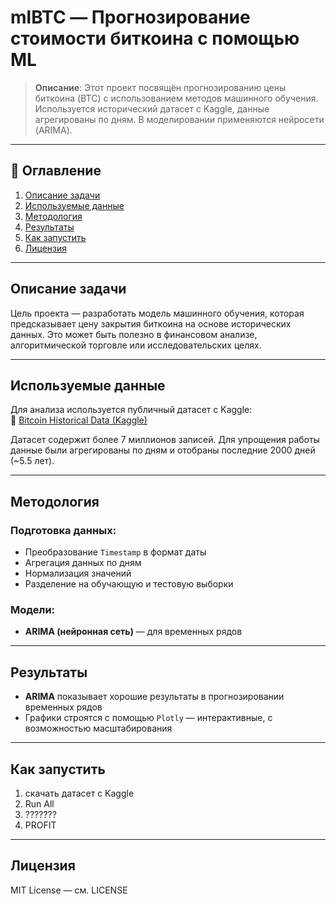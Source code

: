 # mlBTC — Прогнозирование стоимости биткоина с помощью ML

> **Описание**: Этот проект посвящён прогнозированию цены биткоина (BTC) с использованием методов машинного обучения. Используется исторический датасет с Kaggle, данные агрегированы по дням. В моделировании применяются нейросети (ARIMA).

---

## 🧾 Оглавление

1. [Описание задачи](#описание-задачи)
2. [Используемые данные](#используемые-данные)
3. [Методология](#методология)
4. [Результаты](#результаты)
5. [Как запустить](#как-запустить)
9. [Лицензия](#лицензия)

---

## Описание задачи

Цель проекта — разработать модель машинного обучения, которая предсказывает цену закрытия биткоина на основе исторических данных. Это может быть полезно в финансовом анализе, алгоритмической торговле или исследовательских целях.

---

## Используемые данные

Для анализа используется публичный датасет с Kaggle:  
🔗 [Bitcoin Historical Data (Kaggle)](https://www.kaggle.com/datasets/mczielinski/bitcoin-historical-data) 


Датасет содержит более 7 миллионов записей. Для упрощения работы данные были агрегированы по дням и отобраны последние 2000 дней (~5.5 лет).

---

## Методология

### Подготовка данных:
- Преобразование `Timestamp` в формат даты
- Агрегация данных по дням
- Нормализация значений
- Разделение на обучающую и тестовую выборки

### Модели:
- **ARIMA (нейронная сеть)** — для временных рядов

---

## Результаты

- **ARIMA** показывает хорошие результаты в прогнозировании временных рядов 
- Графики строятся с помощью `Plotly` — интерактивные, с возможностью масштабирования

---

## Как запустить

1. скачать датасет с Kaggle
2. Run All
3. ???????
4. PROFIT

---

## Лицензия
MIT License — см. LICENSE
